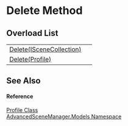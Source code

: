 # Delete Method


## Overload List
<table>
<tr>
<td><a href="M_AdvancedSceneManager_Models_Profile_Delete">Delete(ISceneCollection)</a></td>
<td> </td></tr>
<tr>
<td><a href="M_AdvancedSceneManager_Models_Profile_Delete_1">Delete(Profile)</a></td>
<td> </td></tr>
</table>

## See Also


#### Reference
<a href="T_AdvancedSceneManager_Models_Profile">Profile Class</a>  
<a href="N_AdvancedSceneManager_Models">AdvancedSceneManager.Models Namespace</a>  
